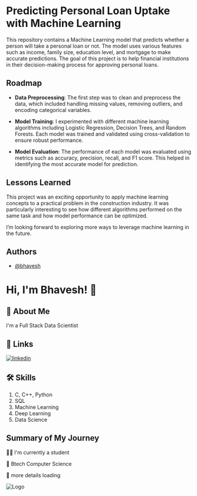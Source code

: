 
# Predicting Personal Loan Uptake with Machine Learning

This repository contains a Machine Learning model that predicts whether a person will take a personal loan or not. The model uses various features such as income, family size, education level, and mortgage to make accurate predictions. The goal of this project is to help financial institutions in their decision-making process for approving personal loans.




## Roadmap

- **Data Preprocessing**: The first step was to clean and preprocess the data, which included handling missing values, removing outliers, and encoding categorical variables.

- **Model Training**: I experimented with different machine learning algorithms including Logistic Regression, Decision Trees, and Random Forests. Each model was trained and validated using cross-validation to ensure robust performance.

- **Model Evaluation**: The performance of each model was evaluated using metrics such as accuracy, precision, recall, and F1 score. This helped in identifying the most accurate model for prediction.


## Lessons Learned

This project was an exciting opportunity to apply machine learning concepts to a practical problem in the construction industry. It was particularly interesting to see how different algorithms performed on the same task and how model performance can be optimized.

I’m looking forward to exploring more ways to leverage machine learning in the future.


## Authors

- [@bhavesh](https://github.com/bhaveshk22)


# Hi, I'm Bhavesh! 👋


## 🚀 About Me
I'm a Full Stack Data Scientist


## 🔗 Links
[![linkedin](https://img.shields.io/badge/linkedin-0A66C2?style=for-the-badge&logo=linkedin&logoColor=white)](https://www.linkedin.com/in/bhavesh-kabdwal-6ba30a25b)


## 🛠 Skills
1. C, C++, Python
2. SQL
3. Machine Learning
4. Deep Learning
5. Data Science


## Summary of My Journey
👩‍💻 I'm currently a student

🧠 Btech Computer Science

💬 more details loading

![Logo](https://github-readme-stats.vercel.app/api?username=bhaveshk22&&show_icons=true&title_color=ffffff&icon_color=bb2acf&text_color=daf7dc&bg_color=151515)

